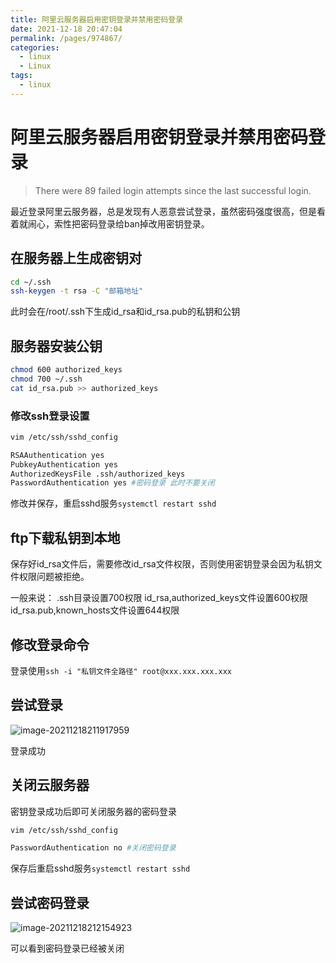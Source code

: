 ```yaml
---
title: 阿里云服务器启用密钥登录并禁用密码登录
date: 2021-12-18 20:47:04
permalink: /pages/974867/
categories: 
  - linux
  - Linux
tags: 
  - linux
---
```

# 阿里云服务器启用密钥登录并禁用密码登录



> There were 89 failed login attempts since the last successful login.

最近登录阿里云服务器，总是发现有人恶意尝试登录，虽然密码强度很高，但是看着就闹心，索性把密码登录给ban掉改用密钥登录。



## 在服务器上生成密钥对

```bash
cd ~/.ssh
ssh-keygen -t rsa -C "邮箱地址"
```

此时会在/root/.ssh下生成id_rsa和id_rsa.pub的私钥和公钥

## 服务器安装公钥

```bash
chmod 600 authorized_keys
chmod 700 ~/.ssh
cat id_rsa.pub >> authorized_keys
```

### 修改ssh登录设置

```bash
vim /etc/ssh/sshd_config

RSAAuthentication yes
PubkeyAuthentication yes
AuthorizedKeysFile .ssh/authorized_keys
PasswordAuthentication yes #密码登录 此时不要关闭
```

修改并保存，重启sshd服务`systemctl restart sshd`

## ftp下载私钥到本地

保存好id_rsa文件后，需要修改id_rsa文件权限，否则使用密钥登录会因为私钥文件权限问题被拒绝。

一般来说：
.ssh目录设置700权限
id_rsa,authorized_keys文件设置600权限
id_rsa.pub,known_hosts文件设置644权限

## 修改登录命令

登录使用`ssh -i "私钥文件全路径" root@xxx.xxx.xxx.xxx`

## 尝试登录

![image-20211218211917959](https://io.storyxc.com/image-20211218211917959.png)



登录成功

## 关闭云服务器

密钥登录成功后即可关闭服务器的密码登录

```bash
vim /etc/ssh/sshd_config

PasswordAuthentication no #关闭密码登录
```

保存后重启sshd服务`systemctl restart sshd`



## 尝试密码登录

![image-20211218212154923](https://io.storyxc.com/image-20211218212154923.png)

可以看到密码登录已经被关闭